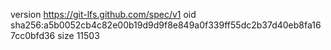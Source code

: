 version https://git-lfs.github.com/spec/v1
oid sha256:a5b0052cb4c82e00b19d9d9f8e849a0f339ff55dc2b37d40eb8fa167cc0bfd36
size 11503
